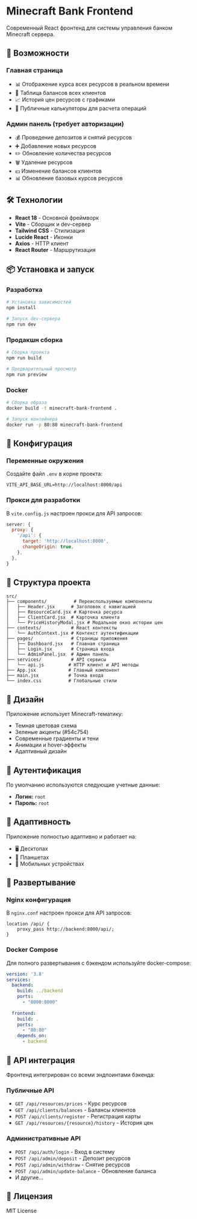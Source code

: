 # Minecraft Bank Frontend

Современный React фронтенд для системы управления банком Minecraft сервера.

## 🚀 Возможности

### Главная страница
- 📊 Отображение курса всех ресурсов в реальном времени
- 👥 Таблица балансов всех клиентов
- 📈 История цен ресурсов с графиками
- 🧮 Публичные калькуляторы для расчета операций

### Админ панель (требует авторизации)
- 💰 Проведение депозитов и снятий ресурсов
- ➕ Добавление новых ресурсов
- ✏️ Обновление количества ресурсов
- 🗑️ Удаление ресурсов
- 💵 Изменение балансов клиентов
- 📊 Обновление базовых курсов ресурсов

## 🛠️ Технологии

- **React 18** - Основной фреймворк
- **Vite** - Сборщик и dev-сервер
- **Tailwind CSS** - Стилизация
- **Lucide React** - Иконки
- **Axios** - HTTP клиент
- **React Router** - Маршрутизация

## 📦 Установка и запуск

### Разработка
```bash
# Установка зависимостей
npm install

# Запуск dev-сервера
npm run dev
```

### Продакшн сборка
```bash
# Сборка проекта
npm run build

# Предварительный просмотр
npm run preview
```

### Docker
```bash
# Сборка образа
docker build -t minecraft-bank-frontend .

# Запуск контейнера
docker run -p 80:80 minecraft-bank-frontend
```

## 🔧 Конфигурация

### Переменные окружения
Создайте файл `.env` в корне проекта:

```env
VITE_API_BASE_URL=http://localhost:8000/api
```

### Прокси для разработки
В `vite.config.js` настроен прокси для API запросов:
```javascript
server: {
  proxy: {
    '/api': {
      target: 'http://localhost:8000',
      changeOrigin: true,
    },
  },
}
```

## 📁 Структура проекта

```
src/
├── components/          # Переиспользуемые компоненты
│   ├── Header.jsx      # Заголовок с навигацией
│   ├── ResourceCard.jsx # Карточка ресурса
│   ├── ClientCard.jsx  # Карточка клиента
│   └── PriceHistoryModal.jsx # Модальное окно истории цен
├── contexts/           # React контексты
│   └── AuthContext.jsx # Контекст аутентификации
├── pages/              # Страницы приложения
│   ├── Dashboard.jsx   # Главная страница
│   ├── Login.jsx       # Страница входа
│   └── AdminPanel.jsx  # Админ панель
├── services/           # API сервисы
│   └── api.js         # HTTP клиент и API методы
├── App.jsx            # Главный компонент
├── main.jsx           # Точка входа
└── index.css          # Глобальные стили
```

## 🎨 Дизайн

Приложение использует Minecraft-тематику:
- Темная цветовая схема
- Зеленые акценты (#54c754)
- Современные градиенты и тени
- Анимации и hover-эффекты
- Адаптивный дизайн

## 🔐 Аутентификация

По умолчанию используются следующие учетные данные:
- **Логин:** `root`
- **Пароль:** `root`

## 📱 Адаптивность

Приложение полностью адаптивно и работает на:
- 🖥️ Десктопах
- 📱 Планшетах  
- 📱 Мобильных устройствах

## 🚀 Развертывание

### Nginx конфигурация
В `nginx.conf` настроен прокси для API запросов:
```nginx
location /api/ {
    proxy_pass http://backend:8000/api/;
}
```

### Docker Compose
Для полного развертывания с бэкендом используйте docker-compose:

```yaml
version: '3.8'
services:
  backend:
    build: ../backend
    ports:
      - "8000:8000"
  
  frontend:
    build: .
    ports:
      - "80:80"
    depends_on:
      - backend
```

## 🤝 API интеграция

Фронтенд интегрирован со всеми эндпоинтами бэкенда:

### Публичные API
- `GET /api/resources/prices` - Курс ресурсов
- `GET /api/clients/balances` - Балансы клиентов
- `POST /api/clients/register` - Регистрация карты
- `GET /api/resources/{resource}/history` - История цен

### Административные API
- `POST /api/auth/login` - Вход в систему
- `POST /api/admin/deposit` - Депозит ресурсов
- `POST /api/admin/withdraw` - Снятие ресурсов
- `POST /api/admin/update-balance` - Обновление баланса
- И другие...

## 📄 Лицензия

MIT License 